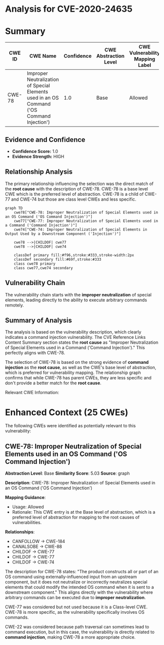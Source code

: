 # Analysis for CVE-2020-24635

# Summary
| CWE ID | CWE Name | Confidence | CWE Abstraction Level | CWE Vulnerability Mapping Label | CWE-Vulnerability Mapping Notes |
|---|---|---|---|---|---|
| CWE-78 | Improper Neutralization of Special Elements used in an OS Command ('OS Command Injection') | 1.0 | Base | Allowed | Primary CWE |

## Evidence and Confidence

*   **Confidence Score:** 1.0
*   **Evidence Strength:** HIGH

## Relationship Analysis
The primary relationship influencing the selection was the direct match of the **root cause** with the description of CWE-78. CWE-78 is a base level CWE which is the preferred level of abstraction. CWE-78 is a child of CWE-77 and CWE-74 but those are class level CWEs and less specific.

```mermaid
graph TD
    cwe78["CWE-78: Improper Neutralization of Special Elements used in an OS Command ('OS Command Injection')"]
    cwe77["CWE-77: Improper Neutralization of Special Elements used in a Command ('Command Injection')"]
    cwe74["CWE-74: Improper Neutralization of Special Elements in Output Used by a Downstream Component ('Injection')"]
    
    cwe78 -->|CHILDOF| cwe77
    cwe78 -->|CHILDOF| cwe74
    
    classDef primary fill:#f96,stroke:#333,stroke-width:2px
    classDef secondary fill:#69f,stroke:#333
    class cwe78 primary
    class cwe77,cwe74 secondary
```

## Vulnerability Chain
The vulnerability chain starts with the **improper neutralization** of special elements, leading directly to the ability to execute arbitrary commands remotely.

## Summary of Analysis
The analysis is based on the vulnerability description, which clearly indicates a command injection vulnerability. The CVE Reference Links Content Summary section states the **root cause** as "Improper Neutralization of Special Elements used in a Command ('Command Injection')." This perfectly aligns with CWE-78.

The selection of CWE-78 is based on the strong evidence of **command injection** as the **root cause**, as well as the CWE's base level of abstraction, which is preferred for vulnerability mapping. The relationship graph confirms that while CWE-78 has parent CWEs, they are less specific and don't provide a better match for the **root cause**.

Relevant CWE Information:

# Enhanced Context (25 CWEs)
The following CWEs were identified as potentially relevant to this vulnerability:

## CWE-78: Improper Neutralization of Special Elements used in an OS Command ('OS Command Injection')
**Abstraction Level**: Base
**Similarity Score**: 5.03
**Source**: graph

**Description**:
CWE-78: Improper Neutralization of Special Elements used in an OS Command ('OS Command Injection')

**Mapping Guidance**:
- Usage: Allowed
- Rationale: This CWE entry is at the Base level of abstraction, which is a preferred level of abstraction for mapping to the root causes of vulnerabilities.

**Relationships**:
- CANFOLLOW -> CWE-184
- CANALSOBE -> CWE-88
- CHILDOF -> CWE-77
- CHILDOF -> CWE-77
- CHILDOF -> CWE-74

The description for CWE-78 states: "The product constructs all or part of an OS command using externally-influenced input from an upstream component, but it does not neutralize or incorrectly neutralizes special elements that could modify the intended OS command when it is sent to a downstream component." This aligns directly with the vulnerability where arbitrary commands can be executed due to **improper neutralization**.

CWE-77 was considered but not used because it is a Class-level CWE. CWE-78 is more specific, as the vulnerability specifically involves OS commands.

CWE-22 was considered because path traversal can sometimes lead to command execution, but in this case, the vulnerability is directly related to **command injection**, making CWE-78 a more appropriate choice.